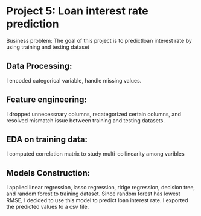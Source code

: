 # Project 5: Loan interest rate prediction
Business problem: The goal of this project is to predictloan interest rate by using training and testing dataset

## Data Processing:
I encoded categorical variable, handle missing values.
 
## Feature engineering:
I dropped unnecessnary columns, recategorized certain columns, and resolved mismatch issue between training and testing datasets. 

## EDA on training data:
I computed correlation matrix to study multi-collinearity among varibles

## Models Construction:
I applied linear regression, lasso regression, ridge regression, decision tree, and random forest to training dataset. Since random forest has lowest RMSE, I decided to use this model to predict loan interest rate. I exported the predicted values to a csv file. 
